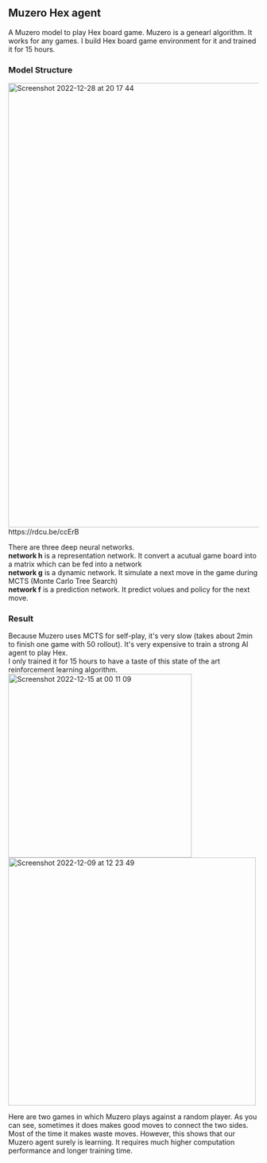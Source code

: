 ## Muzero Hex agent
A Muzero model to play Hex board game. Muzero is a genearl algorithm. It works for any games. I build Hex board game environment for it and trained it for 15 hours.

### Model Structure
<img width="893" alt="Screenshot 2022-12-28 at 20 17 44" src="https://user-images.githubusercontent.com/105564219/209867504-eed00df0-6f9b-4054-be46-1df1fac10930.png">
https://rdcu.be/ccErB

There are three deep neural networks.
<br> <b>network h</b> is a representation network. It convert a acutual game board into a matrix which can be fed into a network
<br> <b>network g</b> is a dynamic network. It simulate a next move in the game during MCTS (Monte Carlo Tree Search)
<br> <b>network f</b> is a prediction network. It predict volues and policy for the next move.

### Result
Because Muzero uses MCTS for self-play, it's very slow (takes about 2min to finish one game with 50 rollout). It's very expensive to train a strong AI agent to play Hex. 
<br> I only trained it for 15 hours to have a taste of this state of the art reinforcement learning algorithm.
<br>
<img width="369" alt="Screenshot 2022-12-15 at 00 11 09" src="https://user-images.githubusercontent.com/105564219/209868653-0ca6541e-843a-41c2-bb64-c0a7a79b79b8.png">
<img width="498" alt="Screenshot 2022-12-09 at 12 23 49" src="https://user-images.githubusercontent.com/105564219/209868660-1f725e20-2eea-4f0e-b921-01e91f01602e.png">

Here are two games in which Muzero plays against a random player.
As you can see, sometimes it does makes good moves to connect the two sides. Most of the time it makes waste moves. However, this shows that our Muzero agent surely is learning. It requires much higher computation performance and longer training time.
